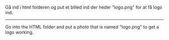 Gå ind i html folderen og put et billed ind der heder "logo.png" for at få logo ind.

------------------------------------------------------------------------------------------------

Go into the HTML folder and put a photo that is named "logo.png" to get a logo working.
